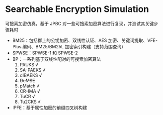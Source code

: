 # Searchable Encryption Simulation
可搜索加密仿真，基于 JPBC 对一些可搜索加密算法进行复现，并测试其关键步骤耗时

- BM25：包括群上的公钥加密、双线性认证、AES 加密、关键词提取、VFE-Plus 编码、BM25/BM25L 加密索引构建（支持范围查询）
- SPWSE：SPWSE-1 和 SPWSE-2
- BP：一系列基于双线性配对的可搜索加密算法
  1. PAUKS √
  2. SA-PAEKS √
  3. dIBAEKS √
  4. ~~DuMSE~~
  5. pMatch √
  6. CR-IMA √
  7. TuCR √
  8. Tu2CKS √
- IPFE：基于属性加密的前缀四叉树构建
